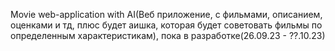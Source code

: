 Movie web-application with AI(Веб приложение, с фильмами, описанием, оценками и тд, плюс будет аишка, которая будет советовать фильмы по определенным характеристикам), пока в разработке(26.09.23 - ??.10.23)
